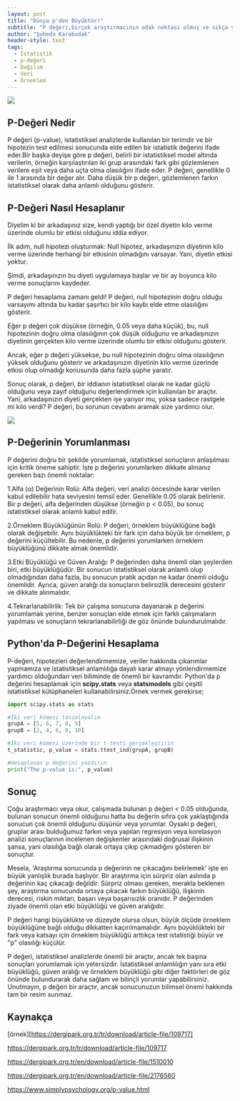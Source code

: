 ```yaml
---
layout: post
title: "Dünya p'den Büyüktür!"
subtitle: "P değeri,birçok araştırmacının odak noktası olmuş ve sıkça yanlış yorumlanmış bir istatistiksel ölçüdür.Bu yazıda,p değerinin ne olduğunu,nasıl hesaplandığını ve en önemlisi nasıl doğru bir şekilde yorumlanması gerektiğini ele alacağım."
author: "Şuheda Karabudak"
header-style: text
tags:
  - İstatistik
  - p-değeri
  - Dağılım
  - Veri
  - Örneklem
---
```


![](https://i0.wp.com/3.bp.blogspot.com/-y_hvRb5anNc/VTGkru5LZeI/AAAAAAAABNo/GAVvAbPS-CQ/s1600/worship.gif?resize=320%2C225)


P-Değeri Nedir
--
P değeri (p-value), istatistiksel analizlerde kullanılan bir terimdir ve bir hipotezin test edilmesi sonucunda elde edilen bir istatistik değerini ifade eder.Bir başka deyişe göre p değeri, belirli bir istatistiksel model altında verilerin, örneğin karşılaştırılan iki grup arasındaki fark gibi gözlemlenen verilere eşit veya daha uçta olma olasılığını ifade eder. P değeri, genellikle 0 ile 1 arasında bir değer alır. Daha düşük bir p değeri, gözlemlenen farkın istatistiksel olarak daha anlamlı olduğunu gösterir.



P-Değeri Nasıl Hesaplanır
--
Diyelim ki bir arkadaşınız size, kendi yaptığı bir özel diyetin kilo verme üzerinde olumlu bir etkisi olduğunu iddia ediyor.

İlk adım, null hipotezi oluşturmak: Null hipotez, arkadaşınızın diyetinin kilo verme üzerinde herhangi bir etkisinin olmadığını varsayar. Yani, diyetin etkisi yoktur.

Şimdi, arkadaşınızın bu diyeti uygulamaya başlar ve bir ay boyunca kilo verme sonuçlarını kaydeder.

P değeri hesaplama zamanı geldi! P değeri, null hipotezinin doğru olduğu varsayımı altında bu kadar şaşırtıcı bir kilo kaybı elde etme olasılığını gösterir.

Eğer p değeri çok düşükse (örneğin, 0.05 veya daha küçük), bu, null hipotezinin doğru olma olasılığının çok düşük olduğunu ve arkadaşınızın diyetinin gerçekten kilo verme üzerinde olumlu bir etkisi olduğunu gösterir.

Ancak, eğer p değeri yüksekse, bu null hipotezinin doğru olma olasılığının yüksek olduğunu gösterir ve arkadaşınızın diyetinin kilo verme üzerinde etkisi olup olmadığı konusunda daha fazla şüphe yaratır.

Sonuç olarak, p değeri, bir iddianın istatistiksel olarak ne kadar güçlü olduğunu veya zayıf olduğunu değerlendirmek için kullanılan bir araçtır. Yani, arkadaşınızın diyeti gerçekten işe yarıyor mu, yoksa sadece rastgele mi kilo verdi? P değeri, bu sorunun cevabını aramak size yardımcı olur.

![](https://www.simplypsychology.org/wp-content/uploads/p-value.jpg)

P-Değerinin Yorumlanması
--
P değerini doğru bir şekilde yorumlamak, istatistiksel sonuçların anlaşılması için kritik öneme sahiptir. İşte p değerini yorumlarken dikkate almanız gereken bazı önemli noktalar:

1.Alfa (α) Değerinin Rolü: Alfa değeri, veri analizi öncesinde karar verilen kabul edilebilir hata seviyesini temsil eder. Genellikle 0.05 olarak belirlenir. Bir p değeri, alfa değerinden düşükse (örneğin p < 0.05), bu sonuç istatistiksel olarak anlamlı kabul edilir.

2.Örneklem Büyüklüğünün Rolü: P değeri, örneklem büyüklüğüne bağlı olarak değişebilir. Aynı büyüklükteki bir fark için daha büyük bir örneklem, p değerini küçültebilir. Bu nedenle, p değerini yorumlarken örneklem büyüklüğünü dikkate almak önemlidir.

3.Etki Büyüklüğü ve Güven Aralığı: P değerinden daha önemli olan şeylerden biri, etki büyüklüğüdür. Bir sonucun istatistiksel olarak anlamlı olup olmadığından daha fazla, bu sonucun pratik açıdan ne kadar önemli olduğu önemlidir. Ayrıca, güven aralığı da sonuçların belirsizlik derecesini gösterir ve dikkate alınmalıdır.

4.Tekrarlanabilirlik: Tek bir çalışma sonucuna dayanarak p değerini yorumlamak yerine, benzer sonuçları elde etmek için farklı çalışmaların yapılması ve sonuçların tekrarlanabilirliği de göz önünde bulundurulmalıdır.

Python'da P-Değerini Hesaplama
--
P-değeri, hipotezleri değerlendirmemize, veriler hakkında çıkarımlar yapmamıza ve istatistiksel anlamlılığa dayalı karar almayı yönlendirmemize yardımcı olduğundan veri biliminde de önemli bir kavramdır.
Python'da p değerini hesaplamak için **scipy.stats** veya **statsmodels** gibi çeşitli istatistiksel kütüphaneleri kullanabilirsiniz.Örnek vermek gerekirse;


```python
import scipy.stats as stats

#İki veri kümesi tanımlayalım
grupA = [5, 6, 7, 8, 9]
grupB = [2, 4, 6, 8, 10]

#İki veri kümesi üzerinde bir t-testi gerçekleştirin
t_statistic, p_value = stats.ttest_ind(grupA, grupB)

#Hesaplanan p değerini yazdırın
print("The p-value is:", p_value)
```


Sonuç
--
Çoğu araştırmacı veya okur, çalışmada bulunan p değeri < 0.05 olduğunda, bulunan sonucun önemli olduğunu hatta bu değerin sıfıra çok yaklaştığında sonucun çok önemli olduğunu düşünür veya yorumlar. Oysaki p değeri, gruplar arası bulduğumuz farkın veya yapılan regresyon veya korelasyon analizi sonuçlarının incelenen değişkenler arasındaki doğrusal ilişkinin şansa, yani olasılığa bağlı olarak ortaya çıkıp çıkmadığını gösteren bir sonuçtur.

Mesela, 'Araştırma sonucunda p değerinin ne çıkacağını belirlemek' işte en büyük yanlışlık burada başlıyor. Bir araştırma için sürpriz olan aslında p değerinin kaç çıkacağı değildir. Sürpriz olması gereken, merakla beklenen şey, araştırma sonucunda ortaya çıkacak farkın büyüklüğü, ilişkinin derecesi, riskin miktarı, başarı veya başarısızlık oranıdır. P değerinden ziyade önemli olan etki büyüklüğü ve güven aralığıdır.

P değeri hangi büyüklükte ve düzeyde olursa olsun, büyük ölçüde örneklem büyüklüğüne bağlı olduğu dikkatten kaçırılmamalıdır. Aynı büyüklükteki bir fark veya katsayı için örneklem büyüklüğü arttıkça test istatistiği büyür ve "p" olasılığı küçülür.

P değeri, istatistiksel analizlerde önemli bir araçtır, ancak tek başına sonuçları yorumlamak için yetersizdir. İstatistiksel anlamlılığın yanı sıra etki büyüklüğü, güven aralığı ve örneklem büyüklüğü gibi diğer faktörleri de göz önünde bulundurarak daha sağlam ve bilinçli yorumlar yapabilirsiniz. Unutmayın, p değeri bir araçtır, ancak sonucunuzun bilimsel önemi hakkında tam bir resim sunmaz.


Kaynakça
--

[örnek][https://dergipark.org.tr/tr/download/article-file/109717]

[](https://dergipark.org.tr/tr/download/article-file/109717)

https://dergipark.org.tr/tr/download/article-file/109717


https://dergipark.org.tr/en/download/article-file/1510010

https://dergipark.org.tr/en/download/article-file/2176560

https://www.simplypsychology.org/p-value.html




